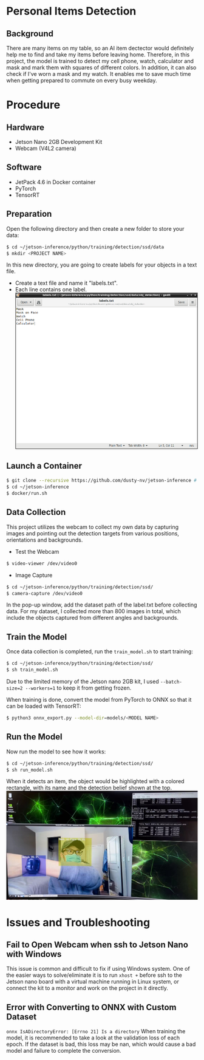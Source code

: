 # Personal Items Detection
## Background
There are many items on my table, so an AI item dectector would definitely help me to find and take my items before leaving home. Therefore, in this project, the model is trained to detect my cell phone, watch, calculator and mask and mark them with squares of different colors. In addition, it can also check if I've worn a mask and my watch. It enables me to save much time when getting prepared to commute on every busy weekday.

# Procedure
## Hardware
* Jetson Nano 2GB Development Kit
* Webcam (V4L2 camera)

## Software
* JetPack 4.6 in Docker container
* PyTorch
* TensorRT

## Preparation
Open the following directory and then create a new folder to store your data:
```bash
$ cd ~/jetson-inference/python/training/detection/ssd/data
$ mkdir <PROJECT NAME>
```
In this new directory, you are going to create labels for your objects in a text file.
* Create a text file and name it "labels.txt".
* Each line contains one label.
![image](https://github.com/jypipi/Jetson-AI-Certificate-Project/blob/main/Images/txt.png)

## Launch a Container
```bash
$ git clone --recursive https://github.com/dusty-nv/jetson-inference # Only run this line for the first time
$ cd ~/jetson-inference
$ docker/run.sh
```

## Data Collection
This project utilizes the webcam to collect my own data by capturing images and pointing out the detection targets from various positions, orientations and backgrounds.

* Test the Webcam
```bash
$ video-viewer /dev/video0
```

* Image Capture
```bash
$ cd ~/jetson-inference/python/training/detection/ssd/
$ camera-capture /dev/video0
```
In the pop-up window, add the dataset path of the label.txt before collecting data.
For my dataset, I collected more than 800 images in total, which include the objects captured from different angles and backgrounds.

## Train the Model
Once data collection is completed, run the `train_model.sh` to start training:
```bash
$ cd ~/jetson-inference/python/training/detection/ssd/
$ sh train_model.sh
```
Due to the limited memory of the Jetson nano 2GB kit, I used `--batch-size=2 --workers=1` to keep it from getting frozen.

When training is done, convert the model from PyTorch to ONNX so that it can be loaded with TensorRT:
```bash
$ python3 onnx_export.py --model-dir=models/<MODEL NAME>
```

## Run the Model
Now run the model to see how it works:
```bash
$ cd ~/jetson-inference/python/training/detection/ssd/
$ sh run_model.sh
```
When it detects an item, the object would be highlighted with a colored rectangle, with its name and the detection belief shown at the top.
![image](https://github.com/jypipi/Jetson-AI-Certificate-Project/blob/main/Images/Result.jpg)

# Issues and Troubleshooting
## Fail to Open Webcam when ssh to Jetson Nano with Windows
This issue is common and difficult to fix if using Windows system. One of the easier ways to solve/eliminate it is to run `xhost +` before ssh to the Jetson nano board with a virtual machine running in Linux system, or connect the kit to a monitor and work on the project in it directly.

## Error with Converting to ONNX with Custom Dataset
`onnx IsADirectoryError: [Errno 21] Is a directory`
When training the model, it is recommended to take a look at the validation loss of each epoch. If the dataset is bad, this loss may be nan, which would cause a bad model and failure to complete the conversion.
